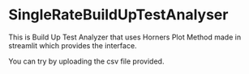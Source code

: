 # SingleRateBuildUpTestAnalyser

This is Build Up Test Analyzer that uses Horners Plot Method made in streamlit which provides the interface.

You can try by uploading the csv file provided.
